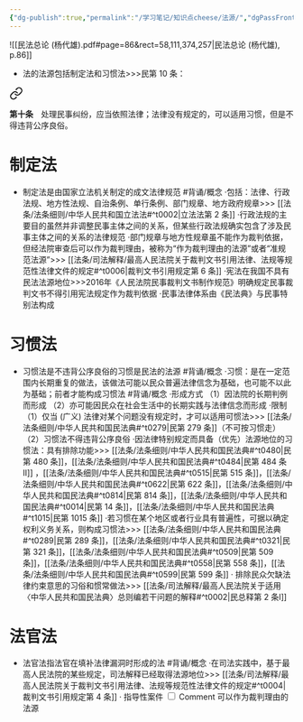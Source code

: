 ```yaml
---
{"dg-publish":true,"permalink":"/学习笔记/知识点cheese/法源/","dgPassFrontmatter":true}
---
```


![[民法总论 (杨代雄).pdf#page=86&rect=58,111,374,257|民法总论 (杨代雄), p.86]]
- 法的法源包括制定法和习惯法>>>民第 10 条：
<div class="transclusion internal-embed is-loaded"><a class="markdown-embed-link" href="////#t0010" aria-label="Open link"><svg xmlns="http://www.w3.org/2000/svg" width="24" height="24" viewBox="0 0 24 24" fill="none" stroke="currentColor" stroke-width="2" stroke-linecap="round" stroke-linejoin="round" class="svg-icon lucide-link"><path d="M10 13a5 5 0 0 0 7.54.54l3-3a5 5 0 0 0-7.07-7.07l-1.72 1.71"></path><path d="M14 11a5 5 0 0 0-7.54-.54l-3 3a5 5 0 0 0 7.07 7.07l1.71-1.71"></path></svg></a><div class="markdown-embed">



**第十条**　处理民事纠纷，应当依照法律；法律没有规定的，可以适用习惯，但是不得违背公序良俗。 

</div></div>

# 制定法
- 制定法是由国家立法机关制定的成文法律规范 #背诵/概念 
·包括：法律、行政法规、地方性法规、自治条例、单行条例、部门规章、地方政府规章>>> [[法条/法条细则/中华人民共和国立法法#^t0002\|立法法第 2 条]]
·行政法规的主要目的虽然并非调整民事主体之间的关系，但某些行政法规确实包含了涉及民事主体之间的关系的法律规范
·部门规章与地方性规章虽不能作为裁判依据，但经法院审查后可以作为裁判理由，被称为“作为裁判理由的法源”或者“准规范法源”>>> [[法条/司法解释/最高人民法院关于裁判文书引用法律、法规等规范性法律文件的规定#^t0006\|裁判文书引用规定第 6 条]]
·宪法在我国不具有民法法源地位>>>2016年《人民法院民事裁判文书制作规范》明确规定民事裁判文书不得引用宪法规定作为裁判依据
·民事法律体系由《民法典》与民事特别法构成
# 习惯法 
- 习惯法是不违背公序良俗的习惯是民法的法源 #背诵/概念 
·习惯：是在⼀定范围内长期重复的做法，该做法可能以民众普遍法律信念为基础，也可能不以此为基础；前者才能构成习惯法 #背诵/概念 
·形成方式
（1）因法院的长期判例而形成
（2）亦可能因民众在社会生活中的长期实践与法律信念而形成
·限制
（1）仅当 (广义) 法律对某个问题没有规定时，才可以适用可惯法>>> [[法条/法条细则/中华人民共和国民法典#^t0279\|民第 279 条]]（不可按习惯走）
（2）习惯法不得违背公序良俗
·因法律特别规定而具备（优先）法源地位的习惯法：具有排除功能>>> [[法条/法条细则/中华人民共和国民法典#^t0480\|民第 480 条]]，[[法条/法条细则/中华人民共和国民法典#^t0484\|民第 484 条Ⅱ]] ，[[法条/法条细则/中华人民共和国民法典#^t0515\|民第 515 条]]，[[法条/法条细则/中华人民共和国民法典#^t0622\|民第 622 条]]，[[法条/法条细则/中华人民共和国民法典#^t0814\|民第 814 条]]，[[法条/法条细则/中华人民共和国民法典#^t0014\|民第 14 条]]，[[法条/法条细则/中华人民共和国民法典#^t1015\|民第 1015 条]]
·若习惯在某个地区或者行业具有普遍性，可据以确定权利义务关系，则构成习惯法>>> [[法条/法条细则/中华人民共和国民法典#^t0289\|民第 289 条]]，[[法条/法条细则/中华人民共和国民法典#^t0321\|民第 321 条]]，[[法条/法条细则/中华人民共和国民法典#^t0509\|民第 509 条]]，[[法条/法条细则/中华人民共和国民法典#^t0558\|民第 558 条]]，[[法条/法条细则/中华人民共和国民法典#^t0599\|民第 599 条]]
· 排除民众欠缺法律约束意思的习俗和惯常做法>>> [[法条/司法解释/最高人民法院关于适用〈中华人民共和国民法典〉总则编若干问题的解释#^t0002\|民总释第 2 条Ⅰ]] 
# 法官法 
- 法官法指法官在填补法律漏洞时形成的法 #背诵/概念 
·在司法实践中，基于最高人民法院的某些规定，司法解释已经取得法源地位>>> [[法条/司法解释/最高人民法院关于裁判文书引用法律、法规等规范性法律文件的规定#^t0004\|裁判文书引用规定第 4 条]]
·<label class="ob-comment" title="（指各级法院裁判已经发生法律效力，并符合以下条件的案例：①社会广泛关注的;②法律规定比较原则的;③具有典型性的;④疑难复杂或者新类型的;⑤其他具有指导作用的）" style=""> 指导性案件 <input type="checkbox"> <span style=""> Comment </span></label>可以作为裁判理由的法源